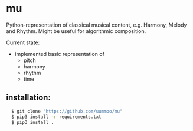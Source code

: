 # mu

Python-representation of classical musical content, e.g. Harmony, Melody and Rhythm.
Might be useful for algorithmic composition.

Current state:
  * implemented basic representation of
    * pitch
    * harmony
    * rhythm
    * time


installation:
-------------
```sh
  $ git clone "https://github.com/uummoo/mu"
  $ pip3 install -r requirements.txt
  $ pip3 install .
```
